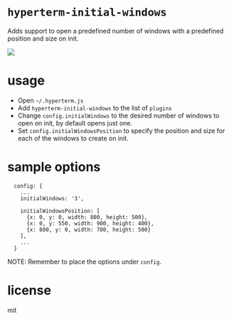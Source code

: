 # `hyperterm-initial-windows`

Adds support to open a predefined number of windows with a predefined position and size on init.

![](https://raw.githubusercontent.com/wiki/pekastel/hyperterm-initial-windows/hyperterm-initial-windows.gif)

# usage

- Open `~/.hyperterm.js`
- Add `hyperterm-initial-windows` to the list of `plugins`
- Change `config.initialWindows` to the desired number of windows to open on init, by default opens just one.
- Set `config.initialWindowsPosition` to specify the position and size for each of the windows to create on init.

# sample options

```
  config: {
    ...
    initialWindows: '3', 

    initialWindowsPosition: [
      {x: 0, y: 0, width: 800, height: 500},
      {x: 0, y: 550, width: 900, height: 400},
      {x: 800, y: 0, width: 700, height: 500}
    ],
    ...
  }
```

NOTE: Remember to place the options under `config`.

# license

mit
